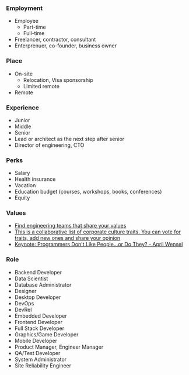 ### Employment

- Employee
  - Part-time
  - Full-time
- Freelancer, contractor, consultant
- Enterprenuer, co-founder, business owner

### Place

- On-site
  - Relocation, Visa sponsorship
  - Limited remote
- Remote

### Experience

- Junior
- Middle
- Senior
- Lead or architect as the next step after senior
- Director of engineering, CTO

### Perks

- Salary
- Health insurance
- Vacation
- Education budget (courses, workshops, books, conferences)
- Equity

### Values

- [Find engineering teams that share your values](https://www.keyvalues.io/)
- [This is a collaborative list of corporate culture traits. You can vote for traits, add new ones and share your opinion](https://cultural.fit/)
- [Keynote: Programmers Don't Like People...or Do They? - April Wensel](https://www.youtube.com/watch?v=HPFuHS6aPhw)

### Role

- Backend Developer
- Data Scientist
- Database Administrator
- Designer
- Desktop Developer
- DevOps
- DevRel
- Embedded Developer
- Frontend Developer
- Full Stack Developer
- Graphics/Game Developer
- Mobile Developer
- Product Manager, Engineer Manager
- QA/Test Developer
- System Administrator
- Site Reliability Engineer
